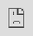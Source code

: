 ```yaml
---
layout: TryHackMe
title:  "TryHackMe - Chill Hack"
date:   2020-10-27 12:00:00 +0530
categories: Walkthrough TryHackMe
---
```

<p style="font-family:arial;">TryHackMe - Chill Hack<br><br>
</p>
<iframe src="https://drive.google.com/file/d/1PnNN4aw75fwqDypaHoQcm9RXKuREUPyX/preview" style="position:fixed; top:0px; left:0px; bottom:0px; right:0px; width:100%; height:100%; border:none; margin:0; padding:0; overflow:hidden; z-index:999999;"></iframe>
